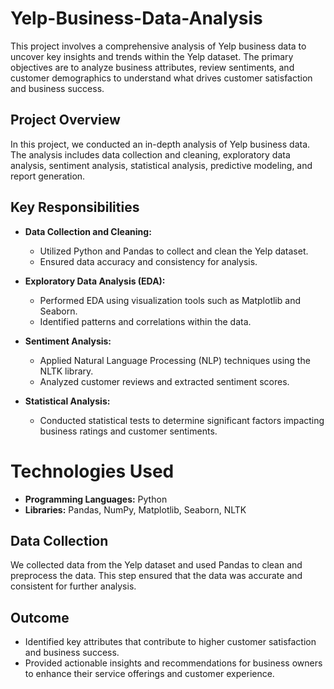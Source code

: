 # Yelp-Business-Data-Analysis
This project involves a comprehensive analysis of Yelp business data to uncover key insights and trends within the Yelp dataset. The primary objectives are to analyze business attributes, review sentiments, and customer demographics to understand what drives customer satisfaction and business success.

## Project Overview

In this project, we conducted an in-depth analysis of Yelp business data. The analysis includes data collection and cleaning, exploratory data analysis, sentiment analysis, statistical analysis, predictive modeling, and report generation.

## Key Responsibilities

- **Data Collection and Cleaning:** 
  - Utilized Python and Pandas to collect and clean the Yelp dataset.
  - Ensured data accuracy and consistency for analysis.
  
- **Exploratory Data Analysis (EDA):** 
  - Performed EDA using visualization tools such as Matplotlib and Seaborn.
  - Identified patterns and correlations within the data.
  
- **Sentiment Analysis:** 
  - Applied Natural Language Processing (NLP) techniques using the NLTK library.
  - Analyzed customer reviews and extracted sentiment scores.
  
- **Statistical Analysis:** 
  - Conducted statistical tests to determine significant factors impacting business ratings and customer sentiments.
 
# Technologies Used

- **Programming Languages:** Python
- **Libraries:** Pandas, NumPy, Matplotlib, Seaborn, NLTK

## Data Collection

We collected data from the Yelp dataset and used Pandas to clean and preprocess the data. This step ensured that the data was accurate and consistent for further analysis.

## Outcome

- Identified key attributes that contribute to higher customer satisfaction and business success.
- Provided actionable insights and recommendations for business owners to enhance their service offerings and customer experience.
